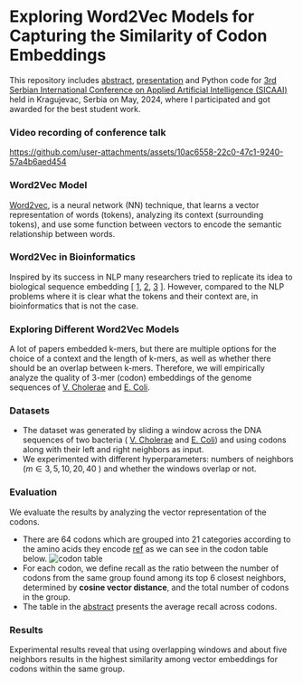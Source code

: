 # Exploring Word2Vec Models for Capturing the Similarity of Codon Embeddings

This repository includes [abstract](https://github.com/andjadenic/Word2Vec-models-for-codon-embeddings/blob/main/Conference%20Abstract%20EXPLORING%20WORD2VEC%20MODELS%20FOR%20CAPTURING%20THE%20SIMILARITY%20OF%20CODON%20EMBEDDINGS.pdf), [presentation](https://github.com/andjadenic/Word2Vec-models-for-codon-embeddings/blob/main/Conference%20Presentation%20Exploring%20WORD2VEC%20models%20for%20Capturing%20the%20Similarity%20of%20Codon%20Embeddings.pdf) and Python code for [3rd Serbian International Conference on Applied Artificial Intelligence (SICAAI)](http://aai2024.kg.ac.rs/) held in Kragujevac, Serbia on May, 2024, where I participated and got awarded for the best student work.

### Video recording of conference talk



https://github.com/user-attachments/assets/10ac6558-22c0-47c1-9240-57a4b6aed454







### Word2Vec Model
[Word2vec](https://arxiv.org/abs/1310.4546), is a neural network (NN) technique, that learns a vector representation of words (tokens), analyzing its context (surrounding tokens), and use some function between
vectors to encode the semantic relationship between words.

### Word2Vec in Bioinformatics
Inspired by its success in NLP many researchers tried to replicate its idea to biological sequence embedding [ [1](https://www.nature.com/articles/s41598-020-80670-x), [2](https://dergipark.org.tr/en/download/article-file/967738), [3](https://arxiv.org/abs/1701.06279) ]. 
However, compared to the NLP problems where it is clear what the tokens and their context are,
in bioinformatics that is not the case.

### Exploring Different Word2Vec Models
A lot of papers embedded k-mers, but there are multiple options for the choice of a context and the length of k-mers, as well as whether there should be an overlap between k-mers.
Therefore, we will empirically analyze the quality of 3-mer (codon) embeddings of the genome sequences of [V. Cholerae](https://github.com/andjadenic/Word2Vec-models-for-codon-embeddings/blob/main/Vibrio_cholerae_genome.txt) and [E. Coli](https://github.com/andjadenic/Word2Vec-models-for-codon-embeddings/blob/main/Escherichi_coli.fna).

### Datasets
* The dataset was generated by sliding a window across the DNA sequences of two bacteria ( [V. Cholerae](https://github.com/andjadenic/Word2Vec-models-for-codon-embeddings/blob/main/Vibrio_cholerae_genome.txt) and [E. Coli](https://github.com/andjadenic/Word2Vec-models-for-codon-embeddings/blob/main/Escherichi_coli.fna)) and using codons along with their left and right neighbors as input.
* We experimented with different hyperparameters: numbers of neighbors ($m \in {3,5,10,20,40}$ ) and whether the windows overlap or not.

### Evaluation
We evaluate the results by analyzing the vector representation of the codons.
* There are 64 codons which are grouped into 21 categories according to the amino acids they encode [ref](https://pubmed.ncbi.nlm.nih.gov/38137022/) as we can see in the codon table below.
![codon table](https://i0.wp.com/www.biotechreality.com/wp-content/uploads/2024/11/Codon_Chart.png?w=935&ssl=1)
* For each codon, we define recall as the ratio between the number of codons from the same group found among its top 6 closest neighbors, determined by **cosine vector distance**, and the total number of codons in the group.
* The table in the [abstract](https://github.com/andjadenic/Word2Vec-models-for-codon-embeddings/blob/main/Conference%20Abstract%20EXPLORING%20WORD2VEC%20MODELS%20FOR%20CAPTURING%20THE%20SIMILARITY%20OF%20CODON%20EMBEDDINGS.pdf) presents the average recall across codons.

### Results
Experimental results reveal that using overlapping windows and about five neighbors results in the highest similarity among vector embeddings for codons within the same group.
